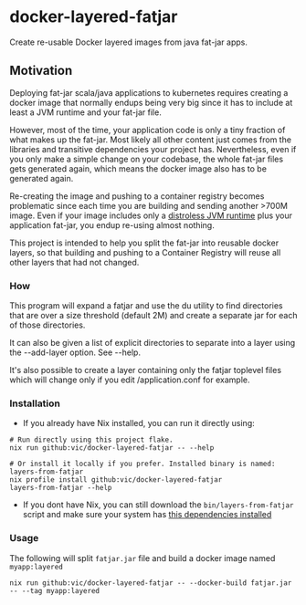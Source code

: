 # docker-layered-fatjar

Create re-usable Docker layered images from java fat-jar apps.

## Motivation

Deploying fat-jar scala/java applications to kubernetes requires creating a docker
image that normally endups being very big since it has to include at least
a JVM runtime and your fat-jar file. 

However, most of the time, your application code is only a tiny fraction of
what makes up the fat-jar. Most likely all other content just comes from the
libraries and transitive dependencies your project has. Nevertheless, even if
you only make a simple change on your codebase, the whole fat-jar files gets
generated again, which means the docker image also has to be generated again.

Re-creating the image and pushing to a container registry becomes problematic
since each time you are building and sending another >700M image. 
Even if your image includes only a [distroless JVM runtime](https://github.com/GoogleContainerTools/distroless/tree/main/java) 
plus your application fat-jar, you endup re-using almost nothing.

This project is intended to help you split the fat-jar into reusable docker
layers, so that building and pushing to a Container Registry will reuse all
other layers that had not changed.

### How

This program will expand a fatjar and use the du utility to find directories
that are over a size threshold (default 2M) and create a separate jar for 
each of those directories. 

It can also be given a list of explicit directories to separate into a layer
using the --add-layer option. See --help.

It's also possible to create a layer containing only the fatjar toplevel files
which will change only if you edit /application.conf for example.

### Installation


* If you already have Nix installed, you can run it directly using:

```
# Run directly using this project flake.
nix run github:vic/docker-layered-fatjar -- --help

# Or install it locally if you prefer. Installed binary is named: layers-from-fatjar
nix profile install github:vic/docker-layered-fatjar
layers-from-fatjar --help
```

* If you dont have Nix, you can still download the `bin/layers-from-fatjar` script and
make sure your system has [this dependencies installed](https://github.com/vic/docker-layered-fatjar/blob/main/nix/packages/layers-from-fatjar.nix#L8)



### Usage

The following will split `fatjar.jar` file and build a docker image named `myapp:layered`

```
nix run github:vic/docker-layered-fatjar -- --docker-build fatjar.jar -- --tag myapp:layered
```

